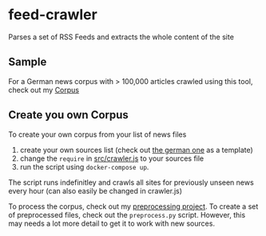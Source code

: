 # feed-crawler
Parses a set of RSS Feeds and extracts the whole content of the site

## Sample
For a German news corpus with > 100,000 articles crawled using this tool, check out my [Corpus](http://griesshaber.pages.mi.hdm-stuttgart.de/german-news-corpus/)

## Create you own Corpus

To create your own corpus from your list of news files

1. create your own sources list (check out [the german one](https://github.com/dangrie158/feed-crawler/blob/master/sources/de_news.js) as a template)
2. change the ```require``` in [src/crawler.js](https://github.com/dangrie158/feed-crawler/blob/master/src/crawler.js) to your sources file
3. run the script using ```docker-compose up```.

The script runs indefinitley and crawls all sites for previously unseen news every hour (can also easily be changed in crawler.js)

To process the corpus, check out my [preprocessing project](https://gitlab.mi.hdm-stuttgart.de/griesshaber/german-news-corpus).
To create a set of preprocessed files, check out the ```preprocess.py``` script. However, this may needs a lot more detail to get it to work with new sources.
